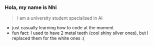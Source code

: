 ### Hola, my name is Nhi

<!--
**nhi-nhi-nhi/nhi-nhi-nhi** is a ✨ _special_ ✨ repository because its `README.md` (this file) appears on your GitHub profile.

Here are some ideas to get you started:

- 🔭 I’m currently working on ...
- 🌱 I’m currently learning ...
- 👯 I’m looking to collaborate on ...
- 🤔 I’m looking for help with ...
- 💬 Ask me about ...
- 📫 How to reach me: ...
- 😄 Pronouns: ...
- ⚡ Fun fact: ...
-->
>I am a university student specialised in AI

- just casually learning how to code at the moment
- fun fact: I used to have 2 metal teeth (cool shiny silver ones), but I replaced them for the white ones :( 
